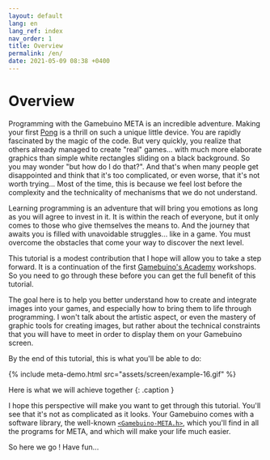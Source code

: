 ```yaml
---
layout: default
lang: en
lang_ref: index
nav_order: 1
title: Overview
permalink: /en/
date: 2021-05-09 08:38 +0400
---
```


# Overview

Programming with the Gamebuino META is an incredible adventure. Making your first [Pong][pong] is a thrill on such a unique little device. You are rapidly fascinated by the magic of the code. But very quickly, you realize that others already managed to create "real" games… with much more elaborate graphics than simple white rectangles sliding on a black background. So you may wonder "but how do I do that?". And that's when many people get disappointed and think that it's too complicated, or even worse, that it's not worth trying… Most of the time, this is because we feel lost before the complexity and the technicality of mechanisms that we do not understand.

Learning programming is an adventure that will bring you emotions as long as you will agree to invest in it. It is within the reach of everyone, but it only comes to those who give themselves the means to. And the journey that awaits you is filled with unavoidable struggles… like in a game. You must overcome the obstacles that come your way to discover the next level.

This tutorial is a modest contribution that I hope will allow you to take a step forward. It is a continuation of the first [Gamebuino's Academy][academy] workshops. So you need to go through these before you can get the full benefit of this tutorial.

The goal here is to help you better understand how to create and integrate images into your games, and especially how to bring them to life through programming. I won't talk about the artistic aspect, or even the mastery of graphic tools for creating images, but rather about the technical constraints that you will have to meet in order to display them on your Gamebuino screen.

By the end of this tutorial, this is what you'll be able to do:

{% include meta-demo.html src="assets/screen/example-16.gif" %}

Here is what we will achieve together
{: .caption }

I hope this perspective will make you want to get through this tutorial. You'll see that it's not as complicated as it looks. Your Gamebuino comes with a software library, the well-known [`<Gamebuino-META.h>`][gb-meta], which you'll find in all the programs for META, and which will make your life much easier.

So here we go ! Have fun...



[pong]:    https://gamebuino.com/academy/workshop/make-your-very-first-games-with-pong
[academy]: http://gamebuino.com/academy
[gb-meta]: https://github.com/Gamebuino/Gamebuino-META